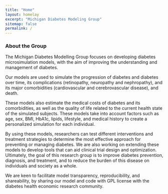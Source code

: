 ```yaml
---
title: "Home"
layout: homelay
excerpt: "Michigan Diabetes Modeling Group"
sitemap: false
permalink: /
---
```


### About the Group

The Michigan Diabetes Modelling Group focuses on developing diabetes microsimulation models, with the aim of improving the understanding and management of diabetes.

Our models are used to simulate the progression of diabetes and diabetes over time, its complications (retinopathy, neuropathy and nephropathy), and its major comorbidities (cardiovascular and cerebrovascular disease), and death. 

These models also estimate the medical costs of diabetes and its comorbidities, as well as the quality of life related to the current health state of the simulated subjects. These models take into account factors such as age, sex, BMI, HbA1c, lipids, lifestyle, and medical history to create a personalized simulation for each individual. 

By using these models, researchers can test different interventions and treatment strategies to determine the most effective approach for preventing or managing diabetes. We are also working on extending these models to develop tools that can aid clinical trial design and optimization. Ultimately, the goal of this research group is to improve diabetes prevention, diagnosis, and treatment, and to reduce the burden of this disease on individuals and society as a whole. 

We are keen to facilitate model transparency, reproducibility, and shareability, by sharing our model and code with GPL license with the diabetes health economic research community. 





